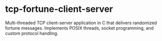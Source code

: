 # tcp-fortune-client-server
Multi-threaded TCP client-server application in C that delivers randomized fortune messages. Implements POSIX threads, socket programming, and custom protocol handling.
